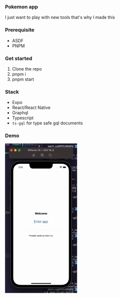 ### Pokemon app

I just want to play with new tools that's why I made this

### Prerequisite

- ASDF
- PNPM

### Get started

1. Clone the repo
2. pnpm i
3. pnpm start

### Stack

- Expo
- React/React Native
- Graphql
- Typescript
- `ts-gql` for type safe gql documents

### Demo

![Demo](https://raw.githubusercontent.com/markanthonyuy/pokemon-app/main/assets/demo.gif)
